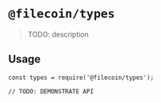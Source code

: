 # `@filecoin/types`

> TODO: description

## Usage

```
const types = require('@filecoin/types');

// TODO: DEMONSTRATE API
```
